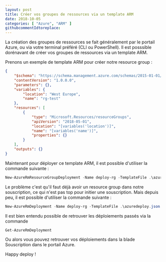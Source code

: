 ```yaml
---
layout: post
title: Créer vos groupes de ressources via un template ARM
date: 2018-10-05
categories: [ "Azure", "ARM" ]
githubcommentIdtoreplace: 
---
```


La création des groupes de ressources se fait généralement par le portail Azure, ou via votre terminal préféré (CLI ou PowerShell). Il est posssible dorénavant de créer vos groupes de ressources via un template ARM.

Prenons un exemple de template ARM pour créer notre resource group :

```json
{
    "$schema": "https://schema.management.azure.com/schemas/2015-01-01/deploymentTemplate.json#",
    "contentVersion": "1.0.0.0",
    "parameters": {},
    "variables": {
        "location": "West Europe",
        "name": "rg-test"
    },
    "resources": [
        {
            "type": "Microsoft.Resources/resourceGroups",
            "apiVersion": "2018-05-01",
            "location": "[variables('location')]",
            "name": "[variables('name')]",
            "properties": {}
        }
    ],
    "outputs": {}
}
```

Maintenant pour déployer ce template ARM, il est possible d'utiliser la commande suivante :

```powershell
New-AzureRmResourceGroupDeployment -Name deploy-rg -TemplateFile .\azuredeploy.json -ResourceGroupName existing-rg
```

Le problème c'est qu'il faut déjà avoir un resource group dans notre souscription, ce qui n'est pas top pour initier une souscription.
Mais depuis peu, il est possible d'utiliser la commande suivante :

```powershell
New-AzureRmDeployment -Name deploy-rg -TemplateFile .\azuredeploy.json
```

Il est bien entendu possible de retrouver les déploiements passés via la commande

```powershell
Get-AzureRmDeployment
```

Ou alors vous pouvez retrouver vos déploiements dans la blade Souscription dans le portail Azure.

Happy deploy !
